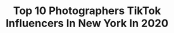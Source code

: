 ---
title: Top 10 Photographers TikTok Influencers In New York In 2020
description: >-
  Find top photographers TikTok influencers in New York in 2020. Most popular hashtags: #photographer #sunset #foryou #newyork.
platform: TikTok
profiles:
  - username: "joethommas"
    fullname: >-
      joethommas
    location: "United States"
    followers: 23636
    engagement: 886
    commentsToLikes: 0.011234
    id: ck8vwcbgmo14j0j78efgkznjy
    verified: false
    hashtags: "#quarantine, #brooklynbridge, #travelbucketlist, #foryou"
  - username: "ethandiaz"
    fullname: >-
      Eyurr
    location: "United States"
    followers: 256698
    engagement: 2576
    commentsToLikes: 0.008993
    id: ck8134d21zqbk0j78hqtjsl1i
    verified: false
    hashtags: "#remotelearning, #voiceover, #fyp, #foryou"
  - username: "ndpol"
    fullname: >-
      ndpol
    location: "United States"
    followers: 4113
    engagement: 624
    commentsToLikes: 0.072585
    id: ckan3sycb6vqw0i786eqei38w
    verified: false
    hashtags: "#maine, #hike, #daviddobrik, #esportsforall"
  - username: "jeremycohen"
    fullname: >-
      Jeremy Cohen
    location: "United States"
    followers: 1098158
    engagement: 1558
    commentsToLikes: 0.009760
    id: ck83yugp9vu640j78d43064gc
    verified: true
    hashtags: "#dance, #beard, #creativeideas, #3dphotos"
  - username: "cortlandtate"
    fullname: >-
      Cortland
    location: "United States"
    followers: 4991
    engagement: 1875
    commentsToLikes: 0.144741
    id: ck9c2pjxbp9eg0j786k5drpl9
    verified: false
    hashtags: "#quarantinelife, #cinematics, #photohack, #iphone"
  - username: "_jeffmendoza_"
    fullname: >-
      _jeffmendoza_
    location: "United States"
    followers: 3104
    engagement: 528
    commentsToLikes: 0.093642
    id: ck9vctieos1pm0j78tva401fz
    verified: false
    hashtags: "#photographerproblems, #losangeles, #mmmdrop, #sales"
  - username: "thesamli"
    fullname: >-
      Sam Li
    location: "United States"
    followers: 8700
    engagement: 1933
    commentsToLikes: 0.032342
    id: ck9v1f6arguwt0j78lyjrfzvh
    verified: false
    hashtags: "#milwaukee, #football, #weddingday, #myphotography"
  - username: "illkoncept"
    fullname: >-
      illkoncept
    location: "United States"
    followers: 372141
    engagement: 1911
    commentsToLikes: 0.013218
    id: ck80nqy2fe1w70j78yanry4fx
    verified: false
    hashtags: "#movievoice, #quarantine, #drone, #arizona"
  - username: "michaelmatti"
    fullname: >-
      Michael Matti
    location: "United States"
    followers: 93836
    engagement: 997
    commentsToLikes: 0.029292
    id: ck80osfx3jqa60j78365cxktv
    verified: false
    hashtags: "#foryou, #kentucky, #pnwwonderland, #slovenija"
  - username: "maxloew_"
    fullname: >-
      Max Loew
    location: "United States"
    followers: 53065
    engagement: 1714
    commentsToLikes: 0.010656
    id: ck8kff1budwws0j78y6tx56ia
    verified: false
    hashtags: "#willywonka, #swerve, #saltflats, #tiktoktravel"
---